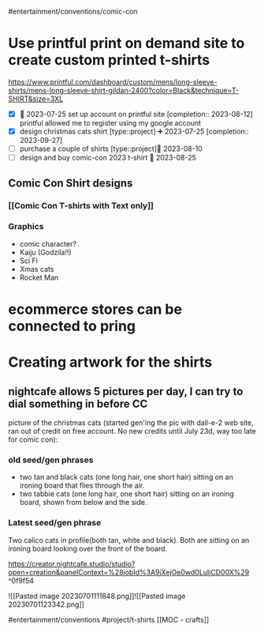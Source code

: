 #entertainment/conventions/comic-con

# Use printful print on demand site to create custom printed t-shirts
https://www.printful.com/dashboard/custom/mens/long-sleeve-shirts/mens-long-sleeve-shirt-gildan-2400?color=Black&technique=T-SHIRT&size=3XL
- [x] 🛫 2023-07-25 set up account on printful site  [completion:: 2023-08-12]
      printful allowed me to register using my google account
- [x] design christmas cats shirt [type::project] ➕ 2023-07-25  [completion:: 2023-09-27]
- [ ] purchase a couple of shirts [type::project]🛫 2023-08-10
- [ ] design and buy comic-con 2023 t-shirt 🛫 2023-08-25 
## Comic Con Shirt designs
### [[Comic Con T-shirts with Text only]]
### Graphics 
- comic character?
- Kaiju (Godzila!!)
- Sci Fi
- Xmas cats
- Rocket Man

# ecommerce stores can be connected to pring

# Creating artwork for the shirts

## nightcafe allows 5 pictures per day, I can try to dial something in before CC

picture of the christmas cats (started gen'ing the pic with dall-e-2 web site, ran out of credit on free account.  No new credits until July 23d, way too late for comic con):

### old seed/gen phrases
* two tan and black cats (one long hair, one short hair) sitting on an ironing board that flies through the air.
* two tabbie cats (one long hair, one short hair) sitting on an ironing board, shown from below and the side.


### Latest seed/gen phrase

Two calico cats in profile(both tan, white and black).  Both are sitting on an ironing board looking over the front of the board.

https://creator.nightcafe.studio/studio?open=creation&panelContext=%28jobId%3A9jXejOe0wd0LuIjCD00X%29 ^0f9f54


![[Pasted image 20230701111848.png]]![[Pasted image 20230701123342.png]]

#entertainment/conventions
#project/t-shirts
[[MOC - crafts]]
